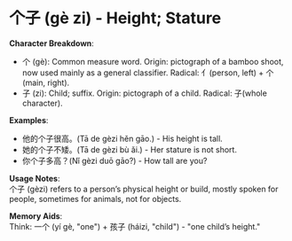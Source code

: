 # **个子 (gè zi) - Height; Stature**

**Character Breakdown**:  
- 个 (gè): Common measure word. Origin: pictograph of a bamboo shoot, now used mainly as a general classifier. Radical: 亻(person, left) + 个(main, right).  
- 子 (zi): Child; suffix. Origin: pictograph of a child. Radical: 子(whole character).

**Examples**:  
- 他的个子很高。(Tā de gèzi hěn gāo.) - His height is tall.  
- 她的个子不矮。(Tā de gèzi bù ǎi.) - Her stature is not short.  
- 你个子多高？(Nǐ gèzi duō gāo?) - How tall are you?

**Usage Notes**:  
个子 (gèzi) refers to a person’s physical height or build, mostly spoken for people, sometimes for animals, not for objects.

**Memory Aids**:  
Think: 一个 (yí gè, "one") + 孩子 (háizi, "child") - "one child’s height."